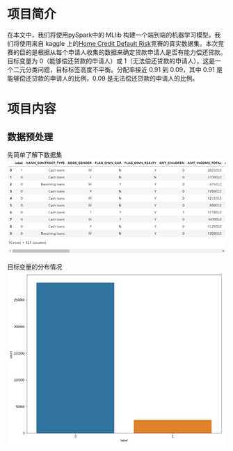 # 项目简介
在本文中，我们将使用pySpark中的 MLlib 构建一个端到端的机器学习模型。我们将使用来自 kaggle 上的[Home Credit Default Risk](https://www.kaggle.com/c/home-credit-default-risk/overview)竞赛的真实数据集。本次竞赛的目的是根据从每个申请人收集的数据来确定贷款申请人是否有能力偿还贷款。目标变量为 0（能够偿还贷款的申请人）或 1（无法偿还贷款的申请人）。这是一个二元分类问题，目标标签高度不平衡。分配率接近 0.91 到 0.09，其中 0.91 是能够偿还贷款的申请人的比例，0.09 是无法偿还贷款的申请人的比例。

# 项目内容
## 数据预处理
先简单了解下数据集
![overview](https://github.com/Glocas-Leonardo/Photo/blob/a2db8cf63e09e6cdb64437b49b15679a1b9bf86e/overviewdf.png)

目标变量的分布情况
![label](https://github.com/Glocas-Leonardo/Photo/blob/a2db8cf63e09e6cdb64437b49b15679a1b9bf86e/lable.png)
